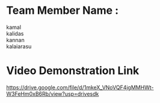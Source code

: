 # Team Member Name  :
kamal<br>
kalidas<br>
kannan<br>
kalaiarasu<br>
  
# Video Demonstration Link
https://drive.google.com/file/d/1mkeX_VNoVQF4jgMMHWt-W3FeHm0xB6Rb/view?usp=drivesdk

